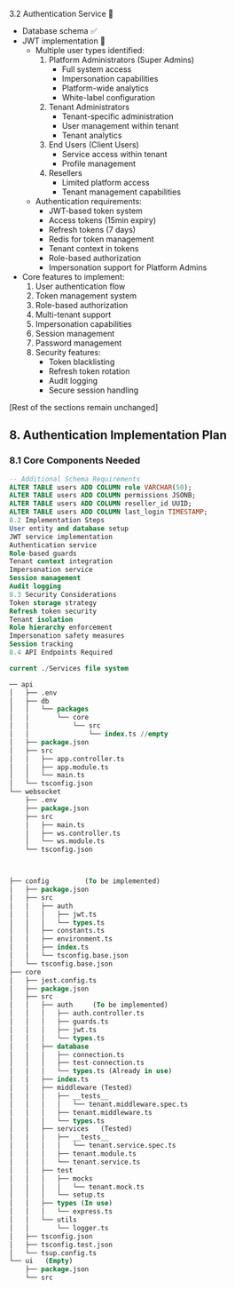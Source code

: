 3.2 Authentication Service 📝
- Database schema ✅
- JWT implementation 🔄
  - Multiple user types identified:
    1. Platform Administrators (Super Admins)
       - Full system access
       - Impersonation capabilities
       - Platform-wide analytics
       - White-label configuration
    2. Tenant Administrators
       - Tenant-specific administration
       - User management within tenant
       - Tenant analytics
    3. End Users (Client Users)
       - Service access within tenant
       - Profile management
    4. Resellers
       - Limited platform access
       - Tenant management capabilities
  - Authentication requirements:
    - JWT-based token system
    - Access tokens (15min expiry)
    - Refresh tokens (7 days)
    - Redis for token management
    - Tenant context in tokens
    - Role-based authorization
    - Impersonation support for Platform Admins
- Core features to implement:
  1. User authentication flow
  2. Token management system
  3. Role-based authorization
  4. Multi-tenant support
  5. Impersonation capabilities
  6. Session management
  7. Password management
  8. Security features:
     - Token blacklisting
     - Refresh token rotation
     - Audit logging
     - Secure session handling

[Rest of the sections remain unchanged]

## 8. Authentication Implementation Plan

### 8.1 Core Components Needed
```sql
-- Additional Schema Requirements
ALTER TABLE users ADD COLUMN role VARCHAR(50);
ALTER TABLE users ADD COLUMN permissions JSONB;
ALTER TABLE users ADD COLUMN reseller_id UUID;
ALTER TABLE users ADD COLUMN last_login TIMESTAMP;
8.2 Implementation Steps
User entity and database setup
JWT service implementation
Authentication service
Role-based guards
Tenant context integration
Impersonation service
Session management
Audit logging
8.3 Security Considerations
Token storage strategy
Refresh token security
Tenant isolation
Role hierarchy enforcement
Impersonation safety measures
Session tracking
8.4 API Endpoints Required

current ./Services file system 

── api
│   ├── .env
│   ├── db
│   │   └── packages
│   │       └── core
│   │           └── src
│   │               └── index.ts //empty
│   ├── package.json
│   ├── src
│   │   ├── app.controller.ts
│   │   ├── app.module.ts
│   │   └── main.ts
│   └── tsconfig.json
└── websocket
    ├── .env
    ├── package.json
    ├── src
    │   ├── main.ts
    │   ├── ws.controller.ts
    │   └── ws.module.ts
    └── tsconfig.json



├── config         (To be implemented)
│   ├── package.json
│   ├── src
│   │   ├── auth
│   │   │   ├── jwt.ts
│   │   │   └── types.ts
│   │   ├── constants.ts
│   │   ├── environment.ts
│   │   ├── index.ts
│   │   └── tsconfig.base.json
│   └── tsconfig.base.json
├── core
│   ├── jest.config.ts
│   ├── package.json
│   ├── src
│   │   ├── auth     (To be implemented)
│   │   │   ├── auth.controller.ts
│   │   │   ├── guards.ts
│   │   │   ├── jwt.ts
│   │   │   └── types.ts
│   │   ├── database
│   │   │   ├── connection.ts
│   │   │   ├── test-connection.ts
│   │   │   └── types.ts (Already in use)
│   │   ├── index.ts
│   │   ├── middleware (Tested)
│   │   │   ├── __tests__
│   │   │   │   └── tenant.middleware.spec.ts
│   │   │   ├── tenant.middleware.ts
│   │   │   └── types.ts
│   │   ├── services   (Tested)
│   │   │   ├── __tests__
│   │   │   │   └── tenant.service.spec.ts
│   │   │   ├── tenant.module.ts
│   │   │   └── tenant.service.ts
│   │   ├── test
│   │   │   ├── mocks
│   │   │   │   └── tenant.mock.ts
│   │   │   └── setup.ts
│   │   ├── types (In use)
│   │   │   └── express.ts
│   │   └── utils
│   │       └── logger.ts
│   ├── tsconfig.json
│   ├── tsconfig.test.json
│   └── tsup.config.ts
└── ui   (Empty)
    ├── package.json
    └── src